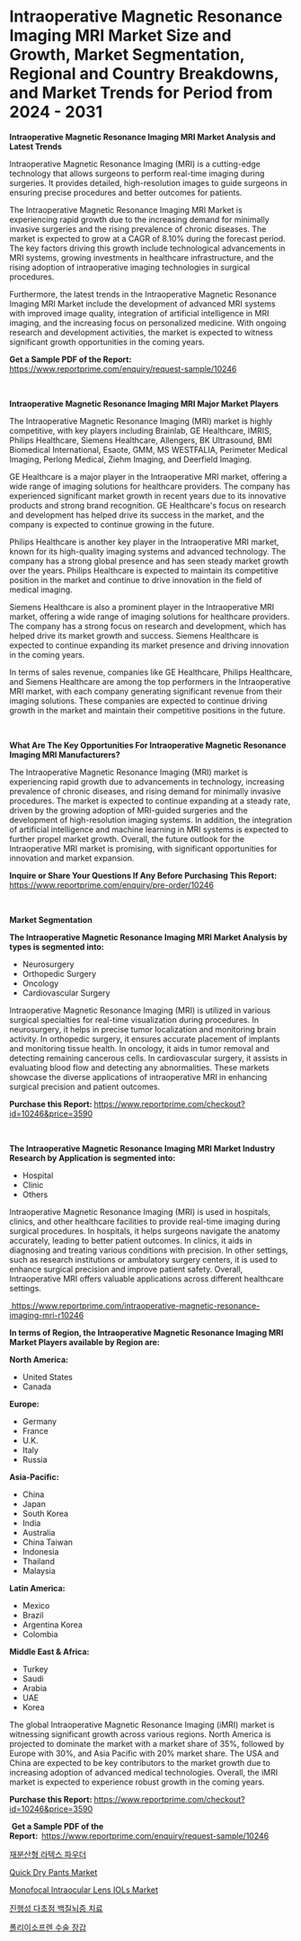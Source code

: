 <p><h1>Intraoperative Magnetic Resonance Imaging MRI Market Size and Growth, Market Segmentation, Regional and Country Breakdowns, and Market Trends for Period from 2024 -  2031</h1></p><p><strong>Intraoperative Magnetic Resonance Imaging MRI Market Analysis and Latest Trends</strong></p>
<p><p>Intraoperative Magnetic Resonance Imaging (MRI) is a cutting-edge technology that allows surgeons to perform real-time imaging during surgeries. It provides detailed, high-resolution images to guide surgeons in ensuring precise procedures and better outcomes for patients.</p><p>The Intraoperative Magnetic Resonance Imaging MRI Market is experiencing rapid growth due to the increasing demand for minimally invasive surgeries and the rising prevalence of chronic diseases. The market is expected to grow at a CAGR of 8.10% during the forecast period. The key factors driving this growth include technological advancements in MRI systems, growing investments in healthcare infrastructure, and the rising adoption of intraoperative imaging technologies in surgical procedures.</p><p>Furthermore, the latest trends in the Intraoperative Magnetic Resonance Imaging MRI Market include the development of advanced MRI systems with improved image quality, integration of artificial intelligence in MRI imaging, and the increasing focus on personalized medicine. With ongoing research and development activities, the market is expected to witness significant growth opportunities in the coming years.</p></p>
<p><strong>Get a Sample PDF of the Report:&nbsp;</strong> <a href="https://www.reportprime.com/enquiry/request-sample/10246">https://www.reportprime.com/enquiry/request-sample/10246</a></p>
<p>&nbsp;</p>
<p><strong>Intraoperative Magnetic Resonance Imaging MRI Major Market Players</strong></p>
<p><p>The Intraoperative Magnetic Resonance Imaging (MRI) market is highly competitive, with key players including Brainlab, GE Healthcare, IMRIS, Philips Healthcare, Siemens Healthcare, Allengers, BK Ultrasound, BMI Biomedical International, Esaote, GMM, MS WESTFALIA, Perimeter Medical Imaging, Perlong Medical, Ziehm Imaging, and Deerfield Imaging.</p><p>GE Healthcare is a major player in the Intraoperative MRI market, offering a wide range of imaging solutions for healthcare providers. The company has experienced significant market growth in recent years due to its innovative products and strong brand recognition. GE Healthcare's focus on research and development has helped drive its success in the market, and the company is expected to continue growing in the future.</p><p>Philips Healthcare is another key player in the Intraoperative MRI market, known for its high-quality imaging systems and advanced technology. The company has a strong global presence and has seen steady market growth over the years. Philips Healthcare is expected to maintain its competitive position in the market and continue to drive innovation in the field of medical imaging.</p><p>Siemens Healthcare is also a prominent player in the Intraoperative MRI market, offering a wide range of imaging solutions for healthcare providers. The company has a strong focus on research and development, which has helped drive its market growth and success. Siemens Healthcare is expected to continue expanding its market presence and driving innovation in the coming years.</p><p>In terms of sales revenue, companies like GE Healthcare, Philips Healthcare, and Siemens Healthcare are among the top performers in the Intraoperative MRI market, with each company generating significant revenue from their imaging solutions. These companies are expected to continue driving growth in the market and maintain their competitive positions in the future.</p></p>
<p>&nbsp;</p>
<p><strong>What Are The Key Opportunities For Intraoperative Magnetic Resonance Imaging MRI Manufacturers?</strong></p>
<p><p>The Intraoperative Magnetic Resonance Imaging (MRI) market is experiencing rapid growth due to advancements in technology, increasing prevalence of chronic diseases, and rising demand for minimally invasive procedures. The market is expected to continue expanding at a steady rate, driven by the growing adoption of MRI-guided surgeries and the development of high-resolution imaging systems. In addition, the integration of artificial intelligence and machine learning in MRI systems is expected to further propel market growth. Overall, the future outlook for the Intraoperative MRI market is promising, with significant opportunities for innovation and market expansion.</p></p>
<p><strong>Inquire or Share Your Questions If Any Before Purchasing This Report:</strong> <a href="https://www.reportprime.com/enquiry/pre-order/10246">https://www.reportprime.com/enquiry/pre-order/10246</a></p>
<p>&nbsp;</p>
<p><strong>Market Segmentation</strong></p>
<p><strong>The Intraoperative Magnetic Resonance Imaging MRI Market Analysis by types is segmented into:</strong></p>
<p><ul><li>Neurosurgery</li><li>Orthopedic Surgery</li><li>Oncology</li><li>Cardiovascular Surgery</li></ul></p>
<p><p>Intraoperative Magnetic Resonance Imaging (MRI) is utilized in various surgical specialties for real-time visualization during procedures. In neurosurgery, it helps in precise tumor localization and monitoring brain activity. In orthopedic surgery, it ensures accurate placement of implants and monitoring tissue health. In oncology, it aids in tumor removal and detecting remaining cancerous cells. In cardiovascular surgery, it assists in evaluating blood flow and detecting any abnormalities. These markets showcase the diverse applications of intraoperative MRI in enhancing surgical precision and patient outcomes.</p></p>
<p><strong>Purchase this Report:&nbsp;</strong><a href="https://www.reportprime.com/checkout?id=10246&price=3590">https://www.reportprime.com/checkout?id=10246&price=3590</a></p>
<p>&nbsp;</p>
<p><strong>The Intraoperative Magnetic Resonance Imaging MRI Market Industry Research by Application is segmented into:</strong></p>
<p><ul><li>Hospital</li><li>Clinic</li><li>Others</li></ul></p>
<p><p>Intraoperative Magnetic Resonance Imaging (MRI) is used in hospitals, clinics, and other healthcare facilities to provide real-time imaging during surgical procedures. In hospitals, it helps surgeons navigate the anatomy accurately, leading to better patient outcomes. In clinics, it aids in diagnosing and treating various conditions with precision. In other settings, such as research institutions or ambulatory surgery centers, it is used to enhance surgical precision and improve patient safety. Overall, Intraoperative MRI offers valuable applications across different healthcare settings.</p></p>
<p><a href="https://www.reportprime.com/intraoperative-magnetic-resonance-imaging-mri-r10246">&nbsp;https://www.reportprime.com/intraoperative-magnetic-resonance-imaging-mri-r10246</a></p>
<p><strong>In terms of Region, the Intraoperative Magnetic Resonance Imaging MRI Market Players available by Region are:</strong></p>
<p>
    <p> <strong> North America: </strong>
        <ul>
            <li>United States</li>
            <li>Canada</li>
        </ul>
        </p> 
    <p> <strong> Europe: </strong>
        <ul>
            <li>Germany</li>
            <li>France</li>
            <li>U.K.</li>
            <li>Italy</li>
            <li>Russia</li>
        </ul>
        </p> 
    <p> <strong> Asia-Pacific: </strong>
        <ul>
            <li>China</li>
            <li>Japan</li>
            <li>South Korea</li>
            <li>India</li>
            <li>Australia</li>
            <li>China Taiwan</li>
            <li>Indonesia</li>
            <li>Thailand</li>
            <li>Malaysia</li>
        </ul>
        </p> 
    <p> <strong> Latin America: </strong>
        <ul>
            <li>Mexico</li>
            <li>Brazil</li>
            <li>Argentina Korea</li>
            <li>Colombia</li>
        </ul>
        </p> 
    <p> <strong> Middle East & Africa: </strong>
        <ul>
            <li>Turkey</li>
            <li>Saudi</li>
            <li>Arabia</li>
            <li>UAE</li>
            <li>Korea</li>
        </ul>
    </p>
    </p>
<p><p>The global Intraoperative Magnetic Resonance Imaging (iMRI) market is witnessing significant growth across various regions. North America is projected to dominate the market with a market share of 35%, followed by Europe with 30%, and Asia Pacific with 20% market share. The USA and China are expected to be key contributors to the market growth due to increasing adoption of advanced medical technologies. Overall, the iMRI market is expected to experience robust growth in the coming years.</p></p>
<p><strong>Purchase this Report: </strong><a href="https://www.reportprime.com/checkout?id=10246&price=3590">https://www.reportprime.com/checkout?id=10246&price=3590</a></p>
<p>&nbsp;<strong>Get a Sample PDF of the Report:&nbsp;&nbsp;</strong><a href="https://www.reportprime.com/enquiry/request-sample/10246">https://www.reportprime.com/enquiry/request-sample/10246</a></p>
<p><strong></strong></p>
<p><p><a href="https://medium.com/@ryderpfeffer/%EB%A0%88%EB%94%94%EC%8A%A4%ED%8D%BC%EC%8B%9C%EB%B8%94-%EB%9D%BC%ED%85%8D%EC%8A%A4-%ED%8C%8C%EC%9A%B0%EB%8D%94-%EC%8B%9C%EC%9E%A5-2031%EB%85%84%EA%B9%8C%EC%A7%80-%EC%84%B1%EA%B3%B5%EC%A0%81%EC%9D%B8-%EB%B9%84%EC%A6%88%EB%8B%88%EC%8A%A4-%EC%A0%84%EB%9E%B5%EC%9D%98-%EC%97%B4%EC%87%A0-%EC%98%88%EC%83%81-ca88311486d4">재분산형 라텍스 파우더</a></p><p><a href="https://issuu.com/reportprime-2/docs/quick-dry-pants-market-size-2030.pptx">Quick Dry Pants Market</a></p><p><a href="https://github.com/yoshih12/Market-Research-Report-List-3/blob/main/monofocal-intraocular-lens-iols-market.md">Monofocal Intraocular Lens IOLs Market</a></p><p><a href="https://medium.com/@marcpascual04/%ED%94%84%EB%A1%9C%EA%B7%B8%EB%A0%88%EC%8B%9C%EB%B8%8C-%EB%8B%A4%EB%B0%9C%EC%84%B1-%EB%A3%A8%EC%BD%94%EC%97%94%EC%84%B8%ED%8C%94%EB%A1%9C%ED%8C%8C%ED%8B%B0%EC%B9%98-%EC%B9%98%EB%A3%8C-%EC%8B%9C%EC%9E%A5-%EB%8F%99%ED%96%A5-%EB%B0%8F-%EC%8B%9C%EC%9E%A5-%EB%B6%84%EC%84%9D%EC%9D%80-2024-2031%EB%85%84-%EA%B8%B0%EA%B0%84%EC%9D%84-%EB%8C%80%EC%83%81%EC%9C%BC%EB%A1%9C-%EC%98%88%EC%B8%A1%EB%90%98%EC%97%88%EC%8A%B5%EB%8B%88%EB%8B%A4-1994ef178ed7">진행성 다초점 백질뇌증 치료</a></p><p><a href="https://github.com/camron674/Market-Research-Report-List-1/blob/main/854992174213.md">폴리이소프렌 수술 장갑</a></p></p>
